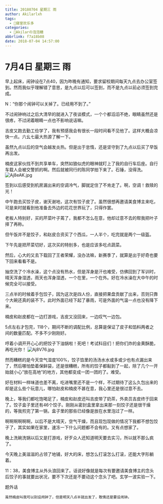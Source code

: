 ```yaml
---
title: 20180704 星期三 雨
author: Akilarlxh
tags:
  - 🤣寝室欢乐多
categories:
  - 🍬Akilarの泡泡糖
abbrlink: f7a18b08
date: 2018-07-04 14:57:00
---
```

# 7月4日 星期三 雨

早上起床，闹钟设在7点40，因为昨晚有通知，要求留校期间每天九点去办公室签到。然而我似乎理解错了意思，是九点以后可以签到，而不是九点以前必须签到完成。

N：“你那个闹钟可以关掉了。已经用不到了。”

不过闹钟响过之后大清早的就进入了夜谈模式，一个个都滔滔不绝，眼睛虽然还是很疼，不过闭着眼睛一点也不影响说话嘛。

吉皮又跑去勤工俭学了，我有预感我会有很长一段时间看不见他了。这样大概会凉快一点。六幺七最大热源了解一下。

虽然九点以后的空气会越发炎热。但是出于怠惰，还是坚守到了九点以后买了早饭再出发。

楠皮这家伙找不到共享单车，突然如狼似虎的眼神就盯上了我的自行车后座。自行车载人会被交警抓的啊。然后就被同行的陈同学拍下来了。石锤，没得洗。
![Aj8eAK.jpg](https://s2.ax1x.com/2019/04/15/Aj8eAK.jpg)

签到以后感受到机房漏出来的空调冷气，脚就定住了不肯走了。啊，空调！救赎的光！

中午跑去买饺子皮，谢天谢地，这次有饺子皮了。虽然很想再邀请美食博主来吃，可是来时就看到他准备去外边的花花世界玩了，只得作罢。

老板人特别好，买的芹菜叶子蔫了，我都不怎么在意，他却过意不去的帮我把叶子择了再称。

但午饭并不是饺子，和赵皮合资买了个西瓜，一人半个，吃完就是两个一级盔。

下午先是把芹菜切好，这次买的特别多，也是应该多吃点蔬菜。

然后，心大的又去下载回了王者荣耀，没办法嘛，新赛季了，就算是出于好奇也要下回来看看不是。

抽空洗了个冷水澡，这个点没有热水，但是浑身是汗也难受，仿佛回到了军训时，晴天浑身湿透，雨天也浑身湿透，一个在里，一个在外。好在冷水澡在大中午的时候完全可以接受。

三点半的时候着手包饺子，因为这次是四人份，直接把果盘贡献了出来，否则只靠个大碗还真的装不下。此时外面已经下起了暴雨，可是外面的气温一点也没有降下来。

楠皮和赵皮都在一边打游戏，吉皮又没回来，一边叹气一边包。

5点左右才包完，118个，期间不断的调配比例，总算是保证了皮子和馅料两者之间的数量匹配。不多不少刚刚好。

哼着小调开开心心的把饺子下油锅啦！死吧！考试科目们！把你们炸的金黄酥脆，再吃光你！
![Aj8V76.jpg](https://s2.ax1x.com/2019/04/15/Aj8V76.jpg)

然而糟糕的是今天空气湿度100%，饺子馅里的汤汤水水或多或少也有点漏出来了，然后哪怕垫着保鲜袋，还是很糟糕，所有的饺子都黏到了一起，除了几个一开始就小心“放在高地”的地方，其他都变成一团一团的了。难受。

好在材料一样味道也差不离，吃进嘴里还不是一个样，不过期待了这么久包出来的却是这么些个玩意儿，哪怕赵皮和楠皮不甚在意，我心里还是很过意不去。

晚上，等我们都吃饱喝足了，楠皮和赵皮还叫吉皮带了奶茶，外卖员吉皮终于回来了。饺子盒子里还有46个饺子。刚刚从密封盒里拿出来那一刻饺子还是很干燥的，等我煎完了第一锅，盒子里的那些已经像是放在水里泡过了一样。

啊啊啊啊啊啊，以后不是大晴天，空气干燥，而且现包现做的情况下我都不想包饺子了，其实如果在家里，速冻一下什么问题都不会有的。又有点想家了。

晚上洗碗洗锅以后又是打游戏，好歹众人还知道明天要去实习，所以就不那么疯了。

今天晚上美滋滋的占领了地铺，好大的床，想怎么打滚怎么打滚，还能大字形躺着。

11：38，美食博主从外头浪回来了。话说好像就是每次有要邀请美食博主的念头后饺子的事就要出状况，要不下次还是不要动这个念头了吧。玄学一波实验一下。


题外话
```
虽然楠皮叫我可以别设闹钟了，但是明天八点半就出发了，敢情还是要设闹钟。
```
